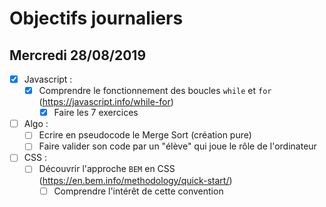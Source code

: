 # Objectifs journaliers

## Mercredi 28/08/2019


* [X] Javascript :
  * [X] Comprendre le fonctionnement des boucles `while` et `for` (https://javascript.info/while-for)
    * [X] Faire les 7 exercices

* [ ] Algo : 
  * [ ] Ecrire en pseudocode le Merge Sort (création pure)
  * [ ] Faire valider son code par un "élève" qui joue le rôle de l'ordinateur

* [ ] CSS : 
  * [ ] Découvrir l'approche `BEM` en CSS (https://en.bem.info/methodology/quick-start/)
    * [ ] Comprendre l'intérêt de cette convention
